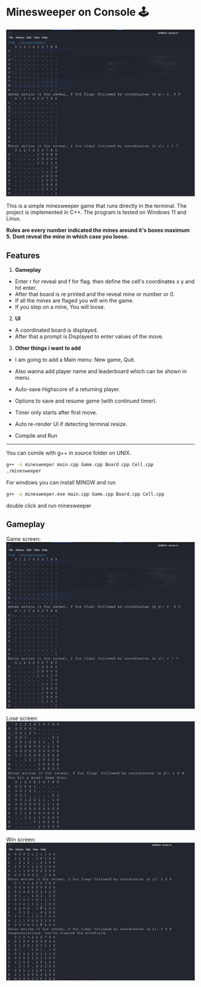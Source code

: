 Minesweeper on Console 🕹️
===============

![Gameplay](screenshots/game.png)

This is a simple minesweeper game that runs directly in the terminal. The project is implemented in C++.
The program is tested on Windows 11 and Linux.

**Rules are every number indicated the mines around it's boxes maximum 5.**
**Dont reveal the mine in which case you loose.**

Features
--------
1. **Gameplay**
- Enter r for reveal and f for flag. then define the cell's coordinates x y and hit enter.
- After that board is re printed and the reveal mine or number or 0.
- If all the mines are flaged you will win the game.
- If you step on a mine, You will loose.

2. **UI**
- A coordinated board is displayed.
- After that a prompt is Displayed to enter values of the move.

3. **Other things i want to add**
- I am going to add a Main menu: New game, Quit.
- Also wanna add player name and leaderboard which can be shown in menu.
- Auto-save Highscore of a returning player.
- Options to save and resume game (with continued timer).
- Timer only starts after first move.
- Auto re-render UI if detecting terminal resize.

- Compile and Run
---------------
You can comile with g++ in source folder on UNIX.
```bash
g++ -o minesweeper main.cpp Game.cpp Board.cpp Cell.cpp
./minesweeper
```
For windows you can install MINGW
and run
```bash
g++ -o minesweeper.exe main.cpp Game.cpp Board.cpp Cell.cpp
```
double click and run minesweeper

Gameplay
--------

Game screen:
![Game screen](screenshots/game.png)

Lose screen:
![Lose screen](screenshots/loose.png)

Win screen:
![Win screen](screenshots/win.png)
